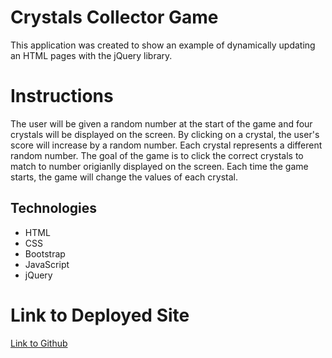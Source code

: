 # Crystals Collector Game
This application was created to show an example of dynamically updating an HTML pages with the jQuery library.

# Instructions
The user will be given a random number at the start of the game and four crystals will be displayed on the screen. By clicking on a crystal, the user's score will increase by a random number. Each crystal represents a different random number. The goal of the game is to click the correct crystals to match to number origianlly displayed on the screen. Each time the game starts, the game will change the values of each crystal.

## Technologies
* HTML
* CSS
* Bootstrap
* JavaScript
* jQuery

# Link to Deployed Site
[Link to Github](https://jennyboerner.github.io/Crystals_Collector/)